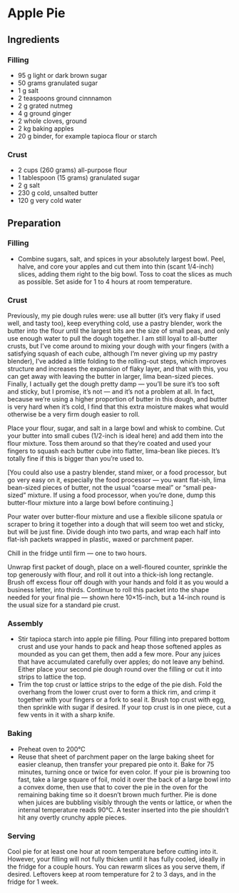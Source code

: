 Apple Pie
=========

<!-- based on Smitten Kitchen https://smittenkitchen.com/2018/10/even-more-perfect-apple-pie/ -->

Ingredients
-----------

### Filling
* 95 g light or dark brown sugar
* 50 grams granulated sugar
* 1 g salt
* 2 teaspoons ground cinnnamon
* 2 g grated nutmeg
* 4 g ground ginger
* 2 whole cloves, ground
* 2 kg baking apples
* 20 g binder, for example tapioca flour or starch

### Crust

<!-- based on Smitten Kitchen https://smittenkitchen.com/2019/03/extra-flaky-pie-crust/ -->

* 2 cups (260 grams) all-purpose flour
* 1 tablespoon (15 grams) granulated sugar
* 2 g salt
* 230 g cold, unsalted butter
* 120 g very cold water

Preparation
-----------

### Filling
* Combine sugars, salt, and spices in your absolutely largest bowl. Peel, halve, and core your apples and cut them into thin (scant 1/4-inch) slices, adding them right to the big bowl. Toss to coat the slices as much as possible. Set aside for 1 to 4 hours at room temperature.

### Crust

<!-- Lattice Instructions https://food52.com/blog/13572-master-the-traditional-lattice-top-pie-then-try-7-fun-riffs -->

Previously, my pie dough rules were: use all butter (it’s very flaky if used well, and tasty too), keep everything cold, use a pastry blender, work the butter into the flour until the largest bits are the size of small peas, and only use enough water to pull the dough together. I am still loyal to all-butter crusts, but I’ve come around to mixing your dough with your fingers (with a satisfying squash of each cube, although I’m never giving up my pastry blender), I’ve added a little folding to the rolling-out steps, which improves structure and increases the expansion of flaky layer, and that with this, you can get away with leaving the butter in larger, lima bean-sized pieces. Finally, I actually get the dough pretty damp — you’ll be sure it’s too soft and sticky, but I promise, it’s not — and it’s not a problem at all. In fact, because we’re using a higher proportion of butter in this dough, and butter is very hard when it’s cold, I find that this extra moisture makes what would otherwise be a very firm dough easier to roll.

Place your flour, sugar, and salt in a large bowl and whisk to combine. Cut your butter into small cubes (1/2-inch is ideal here) and add them into the flour mixture. Toss them around so that they’re coated and used your fingers to squash each butter cube into flatter, lima-bean like pieces. It’s totally fine if this is bigger than you’re used to.

[You could also use a pastry blender, stand mixer, or a food processor, but go very easy on it, especially the food processor — you want flat-ish, lima bean-sized pieces of butter, not the usual “coarse meal” or “small pea-sized” mixture. If using a food processor, when you’re done, dump this butter-flour mixture into a large bowl before continuing.]

Pour water over butter-flour mixture and use a flexible silicone spatula or scraper to bring it together into a dough that will seem too wet and sticky, but will be just fine. Divide dough into two parts, and wrap each half into flat-ish packets wrapped in plastic, waxed or parchment paper.

Chill in the fridge until firm — one to two hours.

Unwrap first packet of dough, place on a well-floured counter, sprinkle the top generously with flour, and roll it out into a thick-ish long rectangle. Brush off excess flour off dough with your hands and fold it as you would a business letter, into thirds. Continue to roll this packet into the shape needed for your final pie — shown here 10×15-inch, but a 14-inch round is the usual size for a standard pie crust.

### Assembly
* Stir tapioca starch into apple pie filling. Pour filling into prepared bottom crust and use your hands to pack and heap those softened apples as mounded as you can get them, then add a few more. Pour any juices that have accumulated carefully over apples; do not leave any behind. Either place your second pie dough round over the filling or cut it into strips to lattice the top.
* Trim the top crust or lattice strips to the edge of the pie dish. Fold the overhang from the lower crust over to form a thick rim, and crimp it together with your fingers or a fork to seal it. Brush top crust with egg, then sprinkle with sugar if desired. If your top crust is in one piece, cut a few vents in it with a sharp knife.

### Baking
* Preheat oven to 200°C
* Reuse that sheet of parchment paper on the large baking sheet for easier cleanup, then transfer your prepared pie onto it. Bake for 75 minutes, turning once or twice for even color. If your pie is browning too fast, take a large square of foil, mold it over the back of a large bowl into a convex dome, then use that to cover the pie in the oven for the remaining baking time so it doesn’t brown much further. Pie is done when juices are bubbling visibly through the vents or lattice, or when the internal temperature reads 90°C. A tester inserted into the pie shouldn’t hit any overtly crunchy apple pieces.

### Serving
Cool pie for at least one hour at room temperature before cutting into it. However, your filling will not fully thicken until it has fully cooled, ideally in the fridge for a couple hours. You can rewarm slices as you serve them, if desired. Leftovers keep at room temperature for 2 to 3 days, and in the fridge for 1 week.
